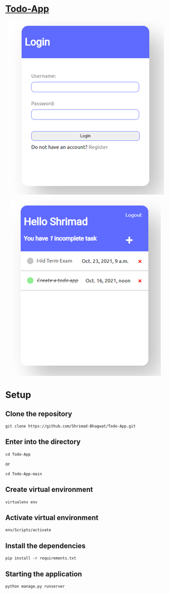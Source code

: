 # [Todo-App](https://todo-app-8.herokuapp.com)
<div align=center>

![login](https://github.com/Shrimad-Bhagwat/Todo-App/blob/main/images/login.png?raw=true)

![todo](https://github.com/Shrimad-Bhagwat/Todo-App/blob/main/images/todo.png?raw=true)
</div>


# Setup

## Clone the repository
```
git clone https://github.com/Shrimad-Bhagwat/Todo-App.git
```

## Enter into the directory
```
cd Todo-App
```
or
```
cd Todo-App-main
```

## Create virtual environment 
```
virtualenv env
```

## Activate virtual environment 
```
env/Scripts/activate
```

## Install the dependencies
```
pip install -r requirements.txt
```

## Starting the application
```
python manage.py runserver
```

